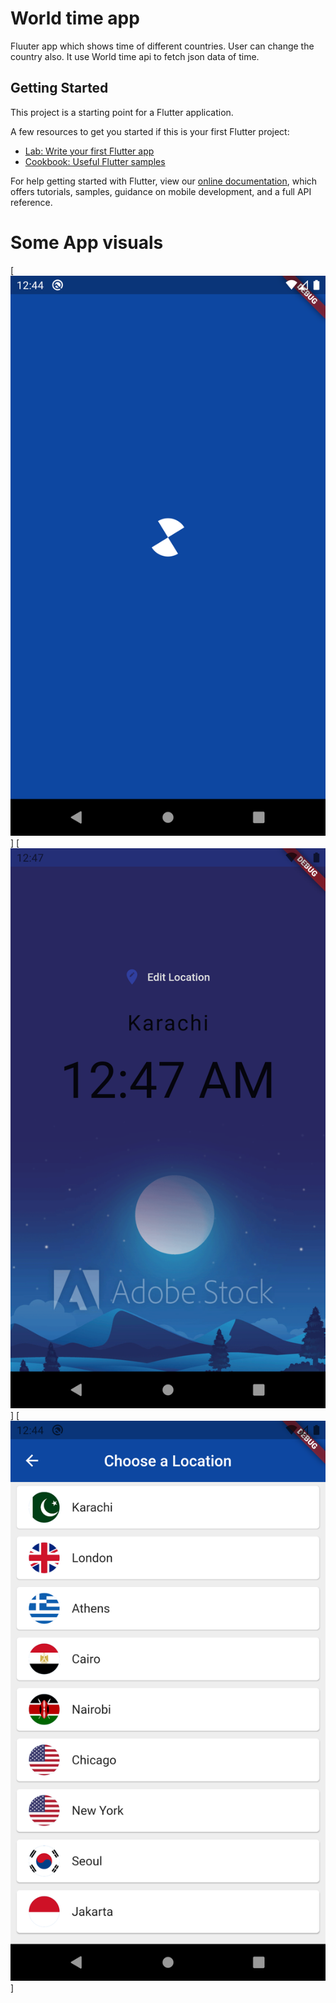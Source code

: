 # World time app
Fluuter app which shows time of different countries.
User can change the country also.
It use World time api to fetch json data of time.

## Getting Started

This project is a starting point for a Flutter application.

A few resources to get you started if this is your first Flutter project:

- [Lab: Write your first Flutter app](https://flutter.dev/docs/get-started/codelab)
- [Cookbook: Useful Flutter samples](https://flutter.dev/docs/cookbook)

For help getting started with Flutter, view our
[online documentation](https://flutter.dev/docs), which offers tutorials,
samples, guidance on mobile development, and a full API reference.

# Some App visuals

[![alt text](screenshots/1.png)]
[![alt text](screenshots/2.png)]
[![alt text](screenshots/3.png)]